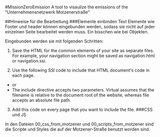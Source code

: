 
#MissionZeroEmission
A tool to visaulize the emissions of the "Unternehmensnetzwerk Motzenerstraße"

##Hinweise für die Bearbeitung
###Elemente einbinden
Text Elemente wie Footer und header können eingebunden werden, sodass sie nicht auf jeder einzelnen Seite bearbeitet werden muss. Ein bisschen wie bei Objekten.

Eingebunden werden sie mit folgenden Schritten:
1. Save the HTML for the common elements of your site as separate files. For example, your navigation section might be saved as navigation.html or navigation.ssi.

2. Use the following SSI code to include that HTML document's code in each page.
    <!--#include virtual="navigation.ssi" -->
- or
    <!--#include file="footer_text.html" -->
- The include directive accepts two parameters. Virtual assumes that the filename is relative to the document root of the website, whereas file accepts an absolute file path.

3. Add this code on every page that you want to include the file.
###CSS und JS

In den Dateien 00_css_from_motzener und 00_scripts_from_motzener sind die Scripte und Styles die auf der Motzener-Straße benutzt worden sind.